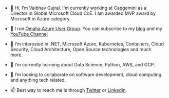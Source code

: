 - 👋 Hi, I’m Vaibhav Gujral. I'm currently working at Capgemini as a Director in Global Microsoft Cloud CoE. I am awarded MVP award by Microsoft in Azure category. 

- 🎯 I run [Omaha Azure User Group](https://omahaazure.org). You can subscribe to my [blog](https://vaibhavgujral.com) and my [YouTube Channel](https://www.youtube.com/c/VaibhavGujral)

- 👀 I’m interested in .NET, Microsoft Azure, Kubernetes, Containers, Cloud Security, Cloud Architecture, Open Source technologies and much more.

- 🌱 I’m currently learning about Data Science, Python, AWS, and GCP.

- 💞️ I’m looking to collaborate on software development, cloud computing and anything tech related.

- 📫 Best way to reach me is through [Twitter](https://twitter.com/vaibhavgujral_) or [LinkedIn](https://www.linkedin.com/in/vaibhavgujral/). 

<!---
vaibhavgujral/vaibhavgujral is a ✨ special ✨ repository because its `README.md` (this file) appears on your GitHub profile.
You can click the Preview link to take a look at your changes.
--->
